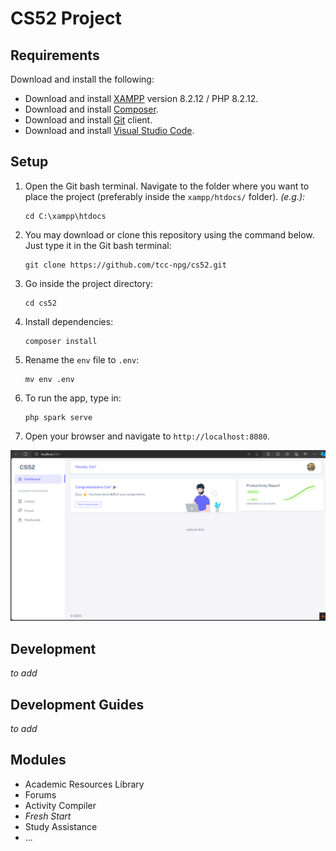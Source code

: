 # CS52 Project

## Requirements

Download and install the following:

- Download and install [XAMPP](https://www.apachefriends.org/download.html) version 8.2.12 / PHP 8.2.12.
- Download and install [Composer](https://getcomposer.org/download/).
- Download and install [Git](https://git-scm.com/downloads) client.
- Download and install [Visual Studio Code](https://code.visualstudio.com/Download).

## Setup

1. Open the Git bash terminal. Navigate to the folder where you want to place the project (preferably inside
   the `xampp/htdocs/` folder).
   _(e.g.):_
   ```shell
   cd C:\xampp\htdocs
   ```
2. You may download or clone this repository using the command below. Just type it in the Git bash terminal:
    ```shell
    git clone https://github.com/tcc-npg/cs52.git
    ```

3. Go inside the project directory:
    ```shell
    cd cs52
    ```
4. Install dependencies:
   ```shell
   composer install
   ```
5. Rename the `env` file to `.env`:
   ```shell
   mv env .env
   ```
6. To run the app, type in:
    ```shell
   php spark serve
    ```
7. Open your browser and navigate to `http://localhost:8080`.

![img.png](img.png)

## Development

_to add_

## Development Guides

_to add_

## Modules

- Academic Resources Library
- Forums
- Activity Compiler
- _Fresh Start_
- Study Assistance
- ...